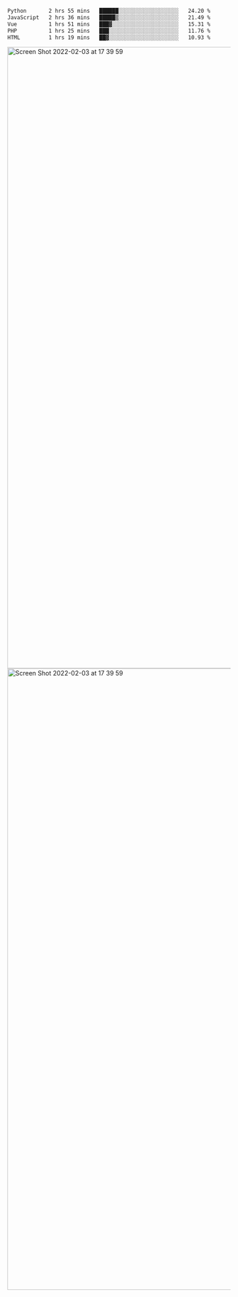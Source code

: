 <!--START_SECTION:waka-->

```txt
Python       2 hrs 55 mins   ██████░░░░░░░░░░░░░░░░░░░   24.20 %
JavaScript   2 hrs 36 mins   █████▒░░░░░░░░░░░░░░░░░░░   21.49 %
Vue          1 hrs 51 mins   ███▓░░░░░░░░░░░░░░░░░░░░░   15.31 %
PHP          1 hrs 25 mins   ███░░░░░░░░░░░░░░░░░░░░░░   11.76 %
HTML         1 hrs 19 mins   ██▓░░░░░░░░░░░░░░░░░░░░░░   10.93 %
```

<!--END_SECTION:waka-->

<img width="1400" alt="Screen Shot 2022-02-03 at 17 39 59" src="https://user-images.githubusercontent.com/45716542/152387304-f2b60485-53a6-4f4b-a818-5cefb1b0c0ae.png">
<img width="1400" alt="Screen Shot 2022-02-03 at 17 39 59" src="https://user-images.githubusercontent.com/45716542/152387273-ea5cdf21-2a45-44da-8bef-00c1763b1d42.png">
